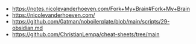 - https://notes.nicolevanderhoeven.com/Fork+My+Brain#Fork+My+Brain
- https://nicolevanderhoeven.com/
- https://github.com/0atman/noboilerplate/blob/main/scripts/29-obsidian.md
- https://github.com/ChristianLempa/cheat-sheets/tree/main